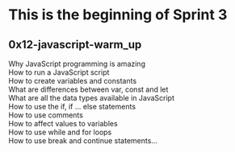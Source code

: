 # This is the beginning of Sprint 3
## 0x12-javascript-warm_up
Why JavaScript programming is amazing\
How to run a JavaScript script\
How to create variables and constants\
What are differences between var, const and let\
What are all the data types available in JavaScript\
How to use the if, if ... else statements\
How to use comments\
How to affect values to variables\
How to use while and for loops\
How to use break and continue statements...
